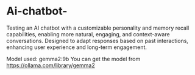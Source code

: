 # Ai-chatbot-
Testing an AI chatbot with a customizable personality and memory recall capabilities, enabling more natural, engaging, and context-aware conversations. Designed to adapt responses based on past interactions, enhancing user experience and long-term engagement.

Model used: gemma2:9b
You can get the model from https://ollama.com/library/gemma2
